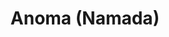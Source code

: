 ---
layout: default
######## CARD FRONT VARIABLE
img: anoma.jpg
# kind blockchain : tendermint, polkadot, ethereum, near, move.
kind_blockchain: tendermint
title: Anoma (Namada)
modal: namada-testnet
# status
# - finished
# - ongoing
# - cancel
# - preparations / other
status: cancel
reason: "Not choosen as genesis"

######## DETAILS USED MODAL
website: "https://namada.world/"
event_name: "Namada Public Testnet"
event_link:  "https://namada.world/"
node_id: "30845E13F823E7403CA4C3FC1115655227F3C040"

######### TECHNOLOGY
os: Ubuntu 22.04
monitoring: Grafana, Prometheus, Telegraf
monitoring_pdf: ""
security: "Audit (Lynis and Greenbonde), Hardening CIS"
network: "Wireguard (Communication between Machine)"

######## INFRASTRUCTURE
# if kind_blockchain is tendermint,please assign  tendermint_ of value
testnet_monitor: 
tendermint_rpc: 
tendermint_api: 
tendermint_grpc: 
tendermint_grpc_web:
---